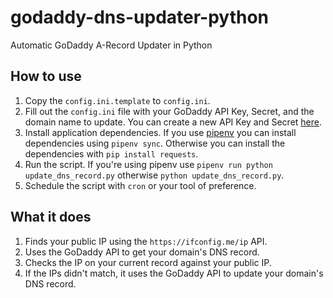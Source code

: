 # godaddy-dns-updater-python
Automatic GoDaddy A-Record Updater in Python

## How to use
1. Copy the `config.ini.template` to `config.ini`.
2. Fill out the `config.ini` file with your GoDaddy API Key, Secret, and the domain name
   to update. You can create a new API Key and Secret
   [here](https://developer.godaddy.com/keys).
3. Install application dependencies. If you use
  [pipenv](https://pipenv.pypa.io/en/latest/) you can install dependencies using
  `pipenv sync`. Otherwise you can install the dependencies with `pip install requests`.
4. Run the script. If you're using pipenv use `pipenv run python update_dns_record.py`
   otherwise `python update_dns_record.py`.
5. Schedule the script with `cron` or your tool of preference.

## What it does
1. Finds your public IP using the `https://ifconfig.me/ip` API.
2. Uses the GoDaddy API to get your domain's DNS record.
3. Checks the IP on your current record against your public IP.
4. If the IPs didn't match, it uses the GoDaddy API to update your domain's DNS record.
